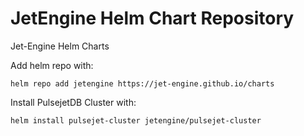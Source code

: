# JetEngine Helm Chart Repository
Jet-Engine Helm Charts 

Add helm repo with:
```
helm repo add jetengine https://jet-engine.github.io/charts
```

Install PulsejetDB Cluster with:
```
helm install pulsejet-cluster jetengine/pulsejet-cluster
```
